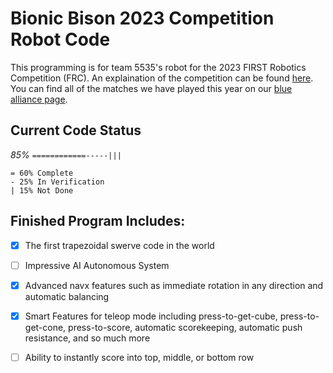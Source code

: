 # Bionic Bison 2023 Competition Robot Code
This programming is for team 5535's robot for the 2023 FIRST Robotics Competition (FRC).  An explaination of the competition can be found [here](https://www.youtube.com/watch?v=0zpflsYc4PA).  You can find all of the matches we have played this year on our [blue alliance page](https://www.thebluealliance.com/team/5535).

## Current Code Status
_85%_  `============-----|||`
```
= 60% Complete
- 25% In Verification
| 15% Not Done
```

## Finished Program Includes:
 - [x] The first trapezoidal swerve code in the world
 - [ ] Impressive AI Autonomous System
 - [x] Advanced navx features such as immediate rotation in any direction and automatic balancing
 - [x] Smart Features for teleop mode including press-to-get-cube, press-to-get-cone, press-to-score, automatic scorekeeping, automatic push resistance, and so much more
 - [ ] Ability to instantly score into top, middle, or bottom row

